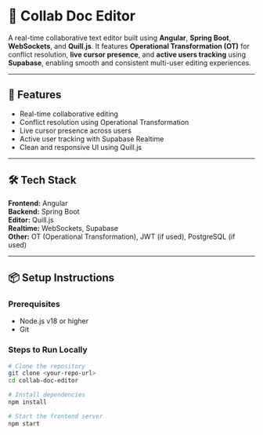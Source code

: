 # 📄 Collab Doc Editor

A real-time collaborative text editor built using **Angular**, **Spring Boot**, **WebSockets**, and **Quill.js**. It features **Operational Transformation (OT)** for conflict resolution, **live cursor presence**, and **active users tracking** using **Supabase**, enabling smooth and consistent multi-user editing experiences.

---

## 🚀 Features

- Real-time collaborative editing
- Conflict resolution using Operational Transformation
- Live cursor presence across users
- Active user tracking with Supabase Realtime
- Clean and responsive UI using Quill.js

---

## 🛠️ Tech Stack

**Frontend:** Angular  
**Backend:** Spring Boot  
**Editor:** Quill.js  
**Realtime:** WebSockets, Supabase  
**Other:** OT (Operational Transformation), JWT (if used), PostgreSQL (if used)

---

## 📦 Setup Instructions

### Prerequisites
- Node.js v18 or higher
- Git

### Steps to Run Locally

```bash
# Clone the repository
git clone <your-repo-url>
cd collab-doc-editor

# Install dependencies
npm install

# Start the frontend server
npm start
